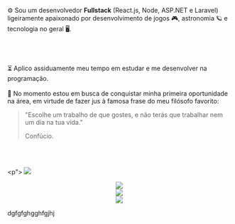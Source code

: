 ⚙️ Sou um desenvolvedor **Fullstack** (React.js, Node, ASP.NET e Laravel) ligeiramente apaixonado por desenvolvimento de jogos 🎮, astronomia 🪐 e tecnologia no geral 🖥️.
<br/><br/>

<br/><br/>
⏳ Aplico assiduamente meu tempo em estudar e me desenvolver na programação.
<br/><br/>
💼 No momento estou em busca de conquistar minha primeira oportunidade na área, em virtude de fazer jus à famosa frase do meu filósofo favorito:
> "Escolhe um trabalho de que gostes, e não terás que trabalhar nem um dia na tua vida."
>
> Confúcio.
> 
<br/><br/>

<p">
  <a>
    <img src="https://github-readme-stats.vercel.app/api/top-langs/?username=WesleyTelesBenette&layout=donut-vertical&theme=github_dark"/>
  </a>
  <p align="center">
    <a href="https://skillicons.dev">
      <img src="https://skillicons.dev/icons?i=html,css" />
    </a>
    <br/>
    <a href="https://skillicons.dev">
      <img src="https://skillicons.dev/icons?i=js,cs,php" />
    </a>
    <br/>
    <a href="https://skillicons.dev">
      <img src="https://skillicons.dev/icons?i=nodejs,dotnet,laravel,postman" />
    </a>
  </p>
  <p>
    dgfgfghgghfgjhj
  </p>
</div>
